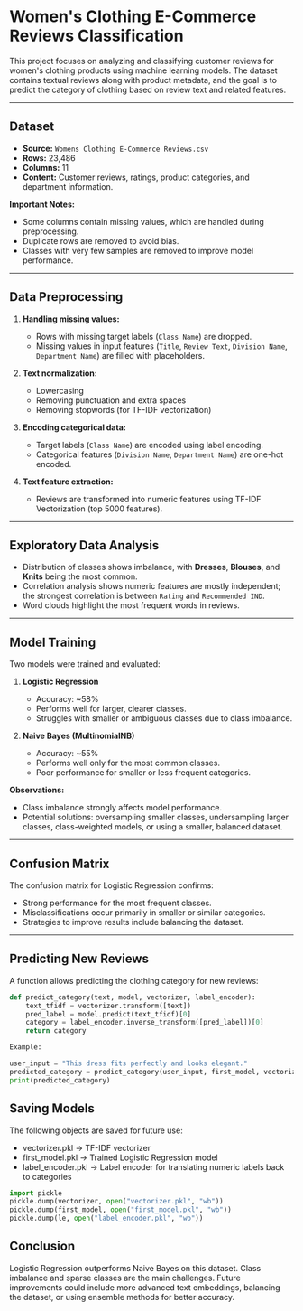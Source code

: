 # Women's Clothing E-Commerce Reviews Classification

This project focuses on analyzing and classifying customer reviews for women's clothing products using machine learning models. The dataset contains textual reviews along with product metadata, and the goal is to predict the category of clothing based on review text and related features.

---

## Dataset

- **Source:** `Womens Clothing E-Commerce Reviews.csv`
- **Rows:** 23,486  
- **Columns:** 11  
- **Content:** Customer reviews, ratings, product categories, and department information.

**Important Notes:**

- Some columns contain missing values, which are handled during preprocessing.  
- Duplicate rows are removed to avoid bias.  
- Classes with very few samples are removed to improve model performance.

---

## Data Preprocessing

1. **Handling missing values:**  
   - Rows with missing target labels (`Class Name`) are dropped.  
   - Missing values in input features (`Title`, `Review Text`, `Division Name`, `Department Name`) are filled with placeholders.

2. **Text normalization:**  
   - Lowercasing  
   - Removing punctuation and extra spaces  
   - Removing stopwords (for TF-IDF vectorization)  

3. **Encoding categorical data:**  
   - Target labels (`Class Name`) are encoded using label encoding.  
   - Categorical features (`Division Name`, `Department Name`) are one-hot encoded.

4. **Text feature extraction:**  
   - Reviews are transformed into numeric features using TF-IDF Vectorization (top 5000 features).

---

## Exploratory Data Analysis

- Distribution of classes shows imbalance, with **Dresses**, **Blouses**, and **Knits** being the most common.  
- Correlation analysis shows numeric features are mostly independent; the strongest correlation is between `Rating` and `Recommended IND`.  
- Word clouds highlight the most frequent words in reviews.  

---

## Model Training

Two models were trained and evaluated:

1. **Logistic Regression**  
   - Accuracy: ~58%  
   - Performs well for larger, clearer classes.  
   - Struggles with smaller or ambiguous classes due to class imbalance.

2. **Naive Bayes (MultinomialNB)**  
   - Accuracy: ~55%  
   - Performs well only for the most common classes.  
   - Poor performance for smaller or less frequent categories.

**Observations:**
- Class imbalance strongly affects model performance.  
- Potential solutions: oversampling smaller classes, undersampling larger classes, class-weighted models, or using a smaller, balanced dataset.

---

## Confusion Matrix

The confusion matrix for Logistic Regression confirms:

- Strong performance for the most frequent classes.  
- Misclassifications occur primarily in smaller or similar categories.  
- Strategies to improve results include balancing the dataset.

---

## Predicting New Reviews

A function allows predicting the clothing category for new reviews:

```python
def predict_category(text, model, vectorizer, label_encoder):
    text_tfidf = vectorizer.transform([text])
    pred_label = model.predict(text_tfidf)[0]
    category = label_encoder.inverse_transform([pred_label])[0]
    return category

Example:

user_input = "This dress fits perfectly and looks elegant."
predicted_category = predict_category(user_input, first_model, vectorizer, le)
print(predicted_category)

```

## Saving Models

The following objects are saved for future use:
- vectorizer.pkl → TF-IDF vectorizer
- first_model.pkl → Trained Logistic Regression model
- label_encoder.pkl → Label encoder for translating numeric labels back to categories

```python
import pickle
pickle.dump(vectorizer, open("vectorizer.pkl", "wb"))
pickle.dump(first_model, open("first_model.pkl", "wb"))
pickle.dump(le, open("label_encoder.pkl", "wb"))

```

## Conclusion

Logistic Regression outperforms Naive Bayes on this dataset.
Class imbalance and sparse classes are the main challenges.
Future improvements could include more advanced text embeddings, balancing the dataset, or using ensemble methods for better accuracy.